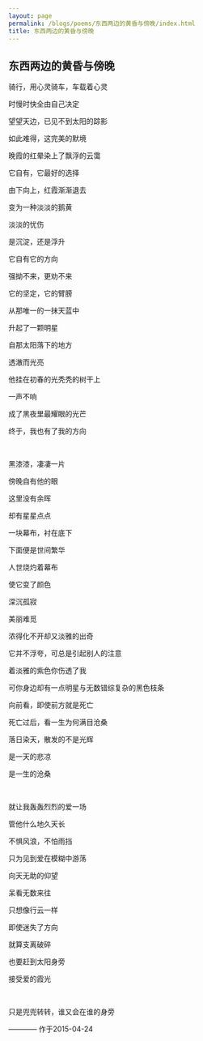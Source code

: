 ```yaml
---
layout: page
permalink: /blogs/poems/东西两边的黄昏与傍晚/index.html
title: 东西两边的黄昏与傍晚
---
```


## 东西两边的黄昏与傍晚

骑行，用心灵骑车，车载着心灵

时慢时快全由自己决定

望望天边，已见不到太阳的踪影

如此难得，这完美的默境

晚霞的红晕染上了飘浮的云霭

它自有，它最好的选择

由下向上，红霞渐渐退去

变为一种淡淡的鹅黄

淡淡的忧伤

是沉淀，还是浮升

它自有它的方向

强拗不来，更劝不来

它的坚定，它的臂膀

从那唯一的一抹天蓝中

升起了一颗明星

自那太阳落下的地方

透澈而光亮

他挂在初春的光秃秃的树干上

一声不响

成了黑夜里最耀眼的光芒

终于，我也有了我的方向

<br>

黑漆漆，凄凄一片

傍晚自有他的眼

这里没有余晖

却有星星点点

一块幕布，衬在底下

下面便是世间繁华

人世烧灼着幕布

使它变了颜色

深沉孤寂

美丽难觅

浓得化不开却又淡雅的出奇

它并不浮夸，可总是引起别人的注意

着淡雅的紫色你伤透了我

可你身边却有一点明星与无数错综复杂的黑色枝条

向前看，即使前方就是死亡

死亡过后，看一生为何满目沧桑

落日染天，散发的不是光辉

是一天的悲凉

是一生的沧桑

<br>

就让我轰轰烈烈的爱一场

管他什么地久天长

不惧风浪，不怕雨挡

只为见到爱在模糊中游荡

向天无助的仰望

呆看无数来往

只想像行云一样

即使迷失了方向

就算支离破碎

也要赶到太阳身旁

接受爱的霞光

<br>

只是兜兜转转，谁又会在谁的身旁 

———— 作于2015-04-24
